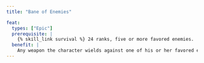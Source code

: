 ```yaml
---
title: "Bane of Enemies"

feat:
  types: ["Epic"]
  prerequisite: |
    {% skill_link survival %} 24 ranks, five or more favored enemies.
  benefit: |
    Any weapon the character wields against one of his or her favored enemies is treated as a bane weapon for that creature type (thus, its enhancement bonus is increased by +2 and it deals +2d6 points of damage). This ability doesn't stack with similar abilities.
---
```

